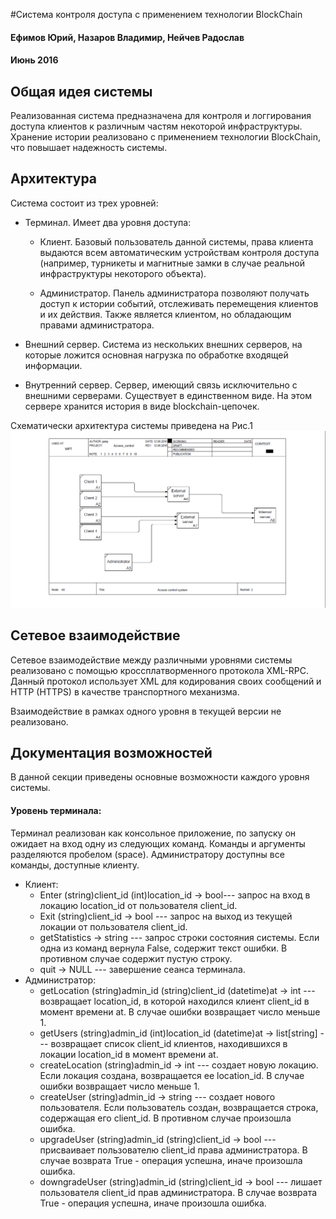 #Система контроля доступа с применением технологии BlockChain
#### Ефимов Юрий, Назаров Владимир, Нейчев Радослав
#### Июнь 2016

## Общая идея системы
Реализованная система предназначена для контроля и логгирования доступа клиентов к различным частям некоторой инфраструктуры. Хранение истории реализовано с применением технологии BlockChain, что повышает надежность системы.

## Архитектура
Система состоит из трех уровней:


  * Терминал. Имеет два уровня доступа:
    
    * Клиент. Базовый пользователь данной системы, права клиента выдаются всем автоматическим устройствам контроля доступа (например, турникеты и магнитные замки в случае реальной инфраструктуры некоторого объекта).
    
    * Администратор. Панель администратора позволяют получать доступ к истории событий, отслеживать перемещения клиентов и их действия. Также является клиентом, но обладающим правами администратора.
    
  * Внешний сервер. Система из нескольких внешних серверов, на которые ложится основная нагрузка по обработке входящей информации.
    
  * Внутренний сервер. Сервер, имеющий связь исключительно с внешними серверами. Существует в единственном виде. На этом сервере хранится история в виде blockchain-цепочек.

Схематически архитектура системы приведена на Рис.1
![example image](fig1.png "Схематическое изображение системы")


## Сетевое взаимодействие
Сетевое взаимодействие между различными уровнями системы реализовано с помощью кроссплатворменного протокола XML-RPC. Данный протокол использует XML для кодирования своих сообщений и HTTP (HTTPS) в качестве транспортного механизма.

Взаимодействие в рамках одного уровня в текущей версии не реализовано.

## Документация возможностей
В данной секции приведены основные возможности каждого уровня системы.

#### Уровень терминала:
Терминал реализован как консольное приложение, по запуску он ожидает на вход одну из следующих команд. Команды и аргументы разделяются пробелом (space). Администратору доступны все команды, доступные клиенту.
  * Клиент:
    * Enter (string)client_id (int)location_id -> bool--- запрос на вход в локацию location_id от пользователя client_id.
    * Exit (string)client_id -> bool                  --- запрос на выход из текущей локации от пользователя client_id.
    * getStatistics -> string                         --- запрос строки состояния системы. Если одна из команд вернула False, содержит текст ошибки. В противном случае содержит пустую строку.
    * quit -> NULL                                    --- завершение сеанса терминала.
  * Администратор:
    * getLocation (string)admin_id (string)client_id (datetime)at -> int  --- возвращает location_id, в которой находился клиент client_id в момент времени at. В случае ошибки возвращает число меньше 1.
    * getUsers (string)admin_id (int)location_id (datetime)at -> list[string] --- возвращает список client_id клиентов, находившихся в локации location_id в момент времени at. 
    * createLocation (string)admin_id -> int          --- создает новую локацию. Если локация создана, возвращается ее location_id. В случае ошибки возвращает число меньше 1.
    * createUser (string)admin_id -> string           --- создает нового пользователя. Если пользователь создан, возвращается строка, содержащая его client_id. В противном случае произошла ошибка.
    * upgradeUser (string)admin_id (string)client_id -> bool --- присваивает пользователю client_id права администратора. В случае возврата True - операция успешна, иначе произошла ошибка.
    * downgradeUser (string)admin_id (string)client_id -> bool --- лишает пользователя client_id прав администратора. В случае возврата True - операция успешна, иначе произошла ошибка.
    
